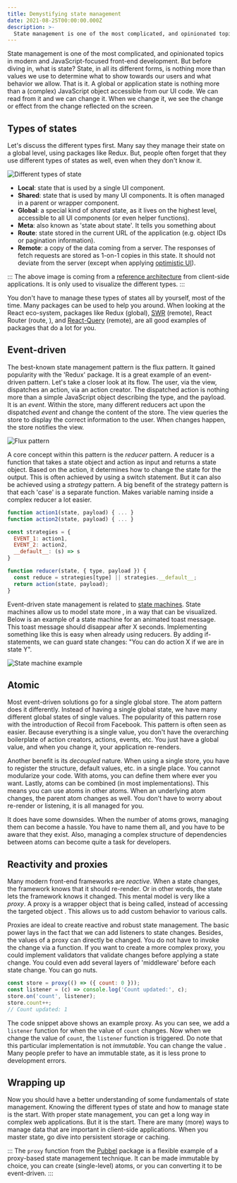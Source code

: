 ```yaml
---
title: Demystifying state management
date: 2021-08-25T00:00:00.000Z
description: >-
  State management is one of the most complicated, and opinionated topics in modern and JavaScript-focused front-end development. Let's make it easier.
---
```


State management is one of the most complicated, and opinionated topics in modern and JavaScript-focused front-end development. But before diving in, what is state? State, in all its different forms, is nothing more than values we use to determine what to show towards our users and what behavior we allow. That is it. A global or application state is nothing more than a (complex) JavaScript object accessible from our UI code. We can read from it and we can change it. When we change it, we see the change or effect from the change reflected on the screen.

## Types of states

Let's discuss the different types first. Many say they manage their state on a global level, using packages like Redux. But, people often forget that they use different types of states as well, even when they don't know it.

![Different types of state](/img/types-of-state.png 'Different types of state')

- **Local**: state that is used by a single UI component.
- **Shared**: state that is used by many UI components. It is often managed in a parent or wrapper component.
- **Global**: a special kind of _shared_ state, as it lives on the highest level, accessible to all UI components (or even helper functions).
- **Meta**: also known as 'state about state'. It tells you something about
- **Route**: state stored in the current URL of the application (e.g. object IDs or pagination information).
- **Remote**: a copy of the data coming from a server. The responses of fetch requests are stored as 1-on-1 copies in this state. It should not deviate from the server (except when applying [optimistic UI](https://www.smashingmagazine.com/2016/11/true-lies-of-optimistic-user-interfaces/)).

:::
The above image is coming from a [reference architecture](https://github.com/crinklesio/reference-architecture) from client-side applications. It is only used to visualize the different types.
:::

You don't have to manage these types of states all by yourself, most of the time. Many packages can be used to help you around. When looking at the React eco-system, packages like Redux (global), [SWR](https://swr.vercel.app/) (remote), React Router (route, ), and [React-Query](https://react-query.tanstack.com/) (remote), are all good examples of packages that do a lot for you.

## Event-driven

The best-known state management pattern is the flux pattern. It gained popularity with the 'Redux' package. It is a great example of an event-driven pattern. Let's take a closer look at its flow. The user, via the view, dispatches an action, via an action creator. The dispatched action is nothing more than a simple JavaScript object describing the type, and the payload. It is an _event_. Within the store, many different reducers act upon the dispatched _event_ and change the content of the store. The view queries the store to display the correct information to the user. When changes happen, the store notifies the view.

![Flux pattern](/img/flux-pattern.png)

A core concept within this pattern is the _reducer_ pattern. A reducer is a function that takes a state object and action as input and returns a state object. Based on the action, it determines how to change the state for the output. This is often achieved by using a switch statement. But it can also be achieved using a _strategy_ pattern. A big benefit of the strategy pattern is that each 'case' is a separate function. Makes variable naming inside a complex reducer a lot easier.

```js
function action1(state, payload) { ... }
function action2(state, payload) { ... }

const strategies = {
  EVENT_1: action1,
  EVENT_2: action2,
  __default__: (s) => s
}

function reducer(state, { type, payload }) {
  const reduce = strategies[type] || strategies.__default__;
  return action(state, payload);
}
```

Event-driven state management is related to [state machines](https://statecharts.dev/). State machines allow us to model state more , in a way that can be visualized. Below is an example of a state machine for an animated toast message. This toast message should disappear after X seconds. Implementing something like this is easy when already using reducers. By adding if-statements, we can guard state changes: "You can do action X if we are in state Y".

![State machine example](/img/state-machine.png)

## Atomic

Most event-driven solutions go for a single global store. The atom pattern does it differently. Instead of having a single global state, we have many different global states of single values. The popularity of this pattern rose with the introduction of Recoil from Facebook. This pattern is often seen as easier. Because everything is a single value, you don't have the overarching boilerplate of action creators, actions, events, etc. You just have a global value, and when you change it, your application re-renders.

Another benefit is its _decoupled_ nature. When using a single store, you have to register the structure, default values, etc. in a single place. You cannot modularize your code. With atoms, you can define them where ever you want. Lastly, atoms can be combined (in most implementations). This means you can use atoms in other atoms. When an underlying atom changes, the parent atom changes as well. You don't have to worry about re-render or listening, it is all managed for you.

It does have some downsides. When the number of atoms grows, managing them can become a hassle. You have to name them all, and you have to be aware that they exist. Also, managing a complex structure of dependencies between atoms can become quite a task for developers.

## Reactivity and proxies

Many modern front-end frameworks are _reactive_. When a state changes, the framework knows that it should re-render. Or in other words, the state lets the framework knows it changed. This mental model is very like a _proxy_. A proxy is a wrapper object that is being called, instead of accessing the targeted object . This allows us to add custom behavior to various calls.

Proxies are ideal to create reactive and robust state management. The basic power lays in the fact that we can add listeners to state changes. Besides, the values of a proxy can directly be changed. You do not have to invoke the change via a function. If you want to create a more complex proxy, you could implement validators that validate changes before applying a state change. You could even add several layers of 'middleware' before each state change. You can go nuts.

```js
const store = proxy(() => ({ count: 0 }));
const listener = (c) => console.log('Count updated:', c);
store.on('count', listener);
store.count++;
// Count updated: 1
```

The code snippet above shows an example proxy. As you can see, we add a `listener` function for when the value of `count` changes. Now when we change the value of `count`, the `listener` function is triggered. Do note that this particular implementation is not _immutable_. You can change the value . Many people prefer to have an immutable state, as it is less prone to development errors.

## Wrapping up

Now you should have a better understanding of some fundamentals of state management. Knowing the different types of state and how to manage state is the start. With proper state management, you can get a long way in complex web applications. But it is the start. There are many (more) ways to manage data that are important in client-side applications. When you master state, go dive into persistent storage or caching.

:::
The `proxy` function from the [Pubbel](https://github.com/crinklesio/pubbel#proxy-store) package is a flexible example of a proxy-based state management technique. It can be made immutable by choice, you can create (single-level) atoms, or you can converting it to be event-driven.
:::
